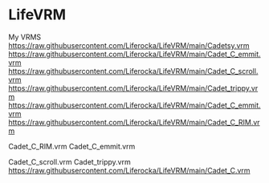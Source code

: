 # LifeVRM
My VRMS
https://raw.githubusercontent.com/Liferocka/LifeVRM/main/Cadetsy.vrm
https://raw.githubusercontent.com/Liferocka/LifeVRM/main/Cadet_C_emmit.vrm
https://raw.githubusercontent.com/Liferocka/LifeVRM/main/Cadet_C_scroll.vrm
https://raw.githubusercontent.com/Liferocka/LifeVRM/main/Cadet_trippy.vrm
https://raw.githubusercontent.com/Liferocka/LifeVRM/main/Cadet_C_emmit.vrm
https://raw.githubusercontent.com/Liferocka/LifeVRM/main/Cadet_C_RIM.vrm


Cadet_C_RIM.vrm
Cadet_C_emmit.vrm

Cadet_C_scroll.vrm
Cadet_trippy.vrm
https://raw.githubusercontent.com/Liferocka/LifeVRM/main/Cadet_C.vrm
